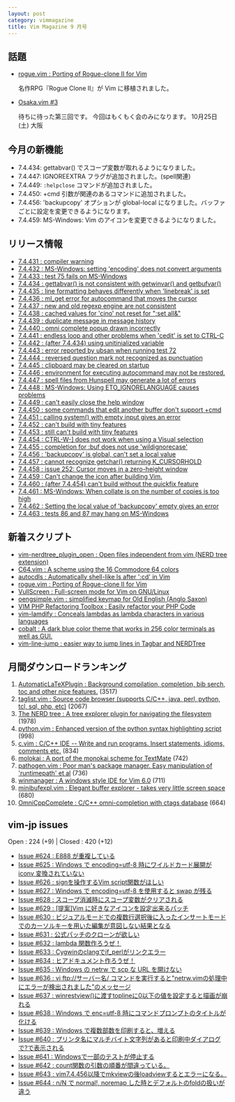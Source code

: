 ```yaml
---
layout: post
category: vimmagazine
title: Vim Magazine 9 月号
---
```


## 話題

- [rogue.vim : Porting of Rogue-clone II for Vim](http://www.vim.org/scripts/script.php?script_id=5017)

  名作RPG『Rogue Clone II』が Vim に移植されました。

- [Osaka.vim #3](http://osaka-vim.connpass.com/event/9119/)

  待ちに待った第三回です。 今回はもくもく会のみになります。 10月25日(土) 大阪

## 今月の新機能

  - 7.4.434: gettabvar() でスコープ変数が取れるようになりました。
  - 7.4.447: IGNOREEXTRA フラグが追加されました。(spell関連)
  - 7.4.449: `:helpclose` コマンドが追加されました。
  - 7.4.450: +cmd 引数が関連のあるコマンドに追加されました。
  - 7.4.456: 'backupcopy' オプションが global-local になりました。バッファごとに設定を変更できるようになります。
  - 7.4.459: MS-Windows: Vim のアイコンを変更できるようになりました。

## リリース情報

- [7.4.431 : compiler warning](http://code.google.com/p/vim/source/detail?r=5672a06e4bd84cae4194ff0584d487448bad8c38)
- [7.4.432 : MS-Windows: setting 'encoding' does not convert arguments](http://code.google.com/p/vim/source/detail?r=59cd2b16f71846dec2e842491e509385beeda5e9)
- [7.4.433 : test 75 fails on MS-Windows](http://code.google.com/p/vim/source/detail?r=dd3dac42cb9b5f95ad16d5e08220b0c7adf4b024)
- [7.4.434 : gettabvar() is not consistent with getwinvar() and getbufvar()](http://code.google.com/p/vim/source/detail?r=4176c48c7dd51d0fcdb7403cbfb489a75b0d819d)
- [7.4.435 : line formatting behaves differently when 'linebreak' is set](http://code.google.com/p/vim/source/detail?r=b98af9af378eebe674052aa9a1b1956ad3f96487)
- [7.4.436 : ml&#x5f;get error for autocommand that moves the cursor](http://code.google.com/p/vim/source/detail?r=52fa8300ce205a8f3c45b3b1874564b7768630ea)
- [7.4.437 : new and old regexp engine are not consistent](http://code.google.com/p/vim/source/detail?r=8515b42f939cdf3a59fa6120e989d9f8fe6f4571)
- [7.4.438 : cached values for 'cino' not reset for ":set all&"](http://code.google.com/p/vim/source/detail?r=db3b8fe8330ea2afabd6c4856be5c76ef86d4728)
- [7.4.439 : duplicate message in message history](http://code.google.com/p/vim/source/detail?r=07b28e96af8bace1af65bac661f22716781103fd)
- [7.4.440 : omni complete popup drawn incorrectly](http://code.google.com/p/vim/source/detail?r=1f578cd9a65779d2597e0135a5916db621d65734)
- [7.4.441 : endless loop and other problems when 'cedit' is set to CTRL-C](http://code.google.com/p/vim/source/detail?r=e754b23b7d1c3825dc2c6028867d631520a8cdca)
- [7.4.442 : (after 7.4.434) using unitinialized variable](http://code.google.com/p/vim/source/detail?r=8c3c067b4ae3cc02ce4411042df05f97df5bc316)
- [7.4.443 : error reported by ubsan when running test 72](http://code.google.com/p/vim/source/detail?r=f1ba154c3a12d06cd0f40edbfc675103eb2dd7ad)
- [7.4.444 : reversed question mark not recognized as punctuation](http://code.google.com/p/vim/source/detail?r=d4cc9f48d5a40382e3e3d52dfe6e948745ee13b4)
- [7.4.445 : clipboard may be cleared on startup](http://code.google.com/p/vim/source/detail?r=1138726736fbdb92aa5259ca4b76573b8f4b3f79)
- [7.4.446 : environment for executing autocommand may not be restored.](http://code.google.com/p/vim/source/detail?r=63121fdd093ff71081725d5495337ea45d38daab)
- [7.4.447 : spell files from Hunspell may generate a lot of errors](http://code.google.com/p/vim/source/detail?r=0d2c821cdc2505879823a551baeeb8d3c61ce758)
- [7.4.448 : MS-Windows: Using ETO&#x5f;IGNORELANGUAGE causes problems](http://code.google.com/p/vim/source/detail?r=2fd96725b0632cd9183581ce13d7b2cbd734d8d4)
- [7.4.449 : can't easily close the help window](http://code.google.com/p/vim/source/detail?r=cb5480096f1b9e8f44e9d742fa190a90d77e1c54)
- [7.4.450 : some commands that edit another buffer don't support +cmd](http://code.google.com/p/vim/source/detail?r=7c9abc70ffc187f9bb60d968cb7e3cc5ed6d4231)
- [7.4.451 : calling system() with empty input gives an error](http://code.google.com/p/vim/source/detail?r=ac6cfdc02695b31b07e9beb60fd704f74f4d4c81)
- [7.4.452 : can't build with tiny features](http://code.google.com/p/vim/source/detail?r=78aad99db7627a19574d10415780ded69936d7d7)
- [7.4.453 : still can't build with tiny features](http://code.google.com/p/vim/source/detail?r=c72eb8499a9d3f618de3528287d1de62025fdda4)
- [7.4.454 : CTRL-W-\] does not work when using a Visual selection](http://code.google.com/p/vim/source/detail?r=0cdff7c268559f8f34eae073a013ece71b62b9e3)
- [7.4.455 : completion for :buf does not use 'wildignorecase'](http://code.google.com/p/vim/source/detail?r=ebc72764fa1e74758ae1ef9d3f49301f80fc3aa4)
- [7.4.456 : 'backupcopy' is global, can't set a local value](http://code.google.com/p/vim/source/detail?r=54194bd6ed607aa0cec07d8a27d4794573eabba9)
- [7.4.457 : cannot recognize getchar() returning K&#x5f;CURSORHOLD](http://code.google.com/p/vim/source/detail?r=96761b6789f61a8dee1551b7cea98e669fb90fb3)
- [7.4.458 : issue 252: Cursor moves in a zero-height window](http://code.google.com/p/vim/source/detail?r=fe1827921d50cb59ac680ea13e3f9103cd9db660)
- [7.4.459 : Can't change the icon after building Vim.](http://code.google.com/p/vim/source/detail?r=7816c24ff8907c9f24a9e35992a4d5f3cc9dbc7e)
- [7.4.460 : (after 7.4.454) can't build without the quickfix feature](http://code.google.com/p/vim/source/detail?r=d5eba03293a6193a1b462822800641b820252ce3)
- [7.4.461 : MS-Windows: When collate is on the number of copies is too high](http://code.google.com/p/vim/source/detail?r=4eba2bdb26f2be61bfdb1f635c0ed65f4bc35b0b)
- [7.4.462 : Setting the local value of 'backupcopy' empty gives an error](http://code.google.com/p/vim/source/detail?r=c0d93d67572b2d4161d0c5a5ab09477d6447ff49)
- [7.4.463 : tests 86 and 87 may hang on MS-Windows](http://code.google.com/p/vim/source/detail?r=6f80b9a773db0f3c69156f8768c8b6cfa4ad6785)

## 新着スクリプト

- [vim-nerdtree&#x5f;plugin&#x5f;open : Open files independent from vim (NERD tree extension)](http://www.vim.org/scripts/script.php?script_id=5014)
- [C64.vim : A scheme using the 16 Commodore 64 colors](http://www.vim.org/scripts/script.php?script_id=5015)
- [autocdls : Automatically shell-like ls after ':cd' in Vim](http://www.vim.org/scripts/script.php?script_id=5016)
- [rogue.vim : Porting of Rogue-clone II for Vim](http://www.vim.org/scripts/script.php?script_id=5017)
- [VullScreen : Full-screen mode for Vim on GNU/Linux](http://www.vim.org/scripts/script.php?script_id=5018)
- [oengsimple.vim : simplified keymap for Old English (Anglo Saxon)](http://www.vim.org/scripts/script.php?script_id=5019)
- [VIM PHP Refactoring Toolbox : Easily refactor your PHP Code](http://www.vim.org/scripts/script.php?script_id=5020)
- [vim-lamdify : Conceals lambdas as lambda characters in various languages](http://www.vim.org/scripts/script.php?script_id=5021)
- [cobalt : A dark blue color theme that works in 256 color terminals as well as GUI.](http://www.vim.org/scripts/script.php?script_id=5022)
- [vim-line-jump : easier way to jump lines in Tagbar and NERDTree](http://www.vim.org/scripts/script.php?script_id=5023)

## 月間ダウンロードランキング

1. [AutomaticLaTeXPlugin : Background compilation, completion, bib serch, toc and other nice features.](http://www.vim.org/scripts/script.php?script_id=2945) (3517)
2. [taglist.vim : Source code browser (supports C/C++, java, perl, python, tcl, sql, php, etc)](http://www.vim.org/scripts/script.php?script_id=273) (2067)
3. [The NERD tree : A tree explorer plugin for navigating the filesystem](http://www.vim.org/scripts/script.php?script_id=1658) (1978)
4. [python.vim : Enhanced version of the python syntax highlighting script](http://www.vim.org/scripts/script.php?script_id=790) (998)
5. [c.vim : C/C++ IDE --  Write and run programs. Insert statements, idioms, comments etc.](http://www.vim.org/scripts/script.php?script_id=213) (834)
6. [molokai : A port of the monokai scheme for TextMate](http://www.vim.org/scripts/script.php?script_id=2340) (742)
7. [pathogen.vim : Poor man's package manager. Easy manipulation of 'runtimepath' et al](http://www.vim.org/scripts/script.php?script_id=2332) (736)
8. [winmanager : A windows style IDE for Vim 6.0](http://www.vim.org/scripts/script.php?script_id=95) (711)
9. [minibufexpl.vim : Elegant buffer explorer - takes very little screen space](http://www.vim.org/scripts/script.php?script_id=159) (680)
10. [OmniCppComplete : C/C++ omni-completion with ctags database](http://www.vim.org/scripts/script.php?script_id=1520) (664)

## vim-jp issues

Open : 224 (+9) | Closed : 420 (+12)

- [Issue #624 : E888 が重複している](https://github.com/vim-jp/issues/issues/624)
- [Issue #625 : Windows で encoding=utf-8 時にワイルドカード展開が iconv 変換されていない](https://github.com/vim-jp/issues/issues/625)
- [Issue #626 : signを操作するVim script関数がほしい](https://github.com/vim-jp/issues/issues/626)
- [Issue #627 : Windows で encoding=utf-8 を使用すると swap が残る](https://github.com/vim-jp/issues/issues/627)
- [Issue #628 : スコープ消滅時にスコープ変数がクリアされる](https://github.com/vim-jp/issues/issues/628)
- [Issue #629 : \[提案\]Vim に好きなアイコンを設定出来るパッチ](https://github.com/vim-jp/issues/issues/629)
- [Issue #630 : ビジュアルモードでの複数行選択後に入ったインサートモードでのカーソルキーを用いた編集が意図しない結果となる](https://github.com/vim-jp/issues/issues/630)
- [Issue #631 : 公式パッチのクローンが欲しい](https://github.com/vim-jp/issues/issues/631)
- [Issue #632 : lambda 関数作ろうぜ！](https://github.com/vim-jp/issues/issues/632)
- [Issue #633 : Cygwinのclangでif&#x5f;perlがリンクエラー](https://github.com/vim-jp/issues/issues/633)
- [Issue #634 : ヒアドキュメント作ろうぜ！](https://github.com/vim-jp/issues/issues/634)
- [Issue #635 : Windows の netrw で scp な URL を開けない](https://github.com/vim-jp/issues/issues/635)
- [Issue #636 : vi ftp://サーバー名/  コマンドを実行すると"netrw.vimの処理中にエラーが検出されました”のメッセージ](https://github.com/vim-jp/issues/issues/636)
- [Issue #637 : winrestview()に渡すtoplineに0以下の値を設定すると描画が崩れる](https://github.com/vim-jp/issues/issues/637)
- [Issue #638 : Windows で enc=utf-8 時にコマンドプロンプトのタイトルが化ける](https://github.com/vim-jp/issues/issues/638)
- [Issue #639 : Windows で複数部数を印刷すると、増える](https://github.com/vim-jp/issues/issues/639)
- [Issue #640 : プリンタ名にマルチバイト文字列があると印刷中ダイアログで?で表示される](https://github.com/vim-jp/issues/issues/640)
- [Issue #641 : Windowsで一部のテストが停止する](https://github.com/vim-jp/issues/issues/641)
- [Issue #642 : count関数の引数の順番が間違っている。](https://github.com/vim-jp/issues/issues/642)
- [Issue #643 : vim7.4.456以降でmkviewの後loadviewするとエラーになる。](https://github.com/vim-jp/issues/issues/643)
- [Issue #644 : n/N で normal!, noremap した時とデフォルトのfoldの扱いが違う](https://github.com/vim-jp/issues/issues/644)

